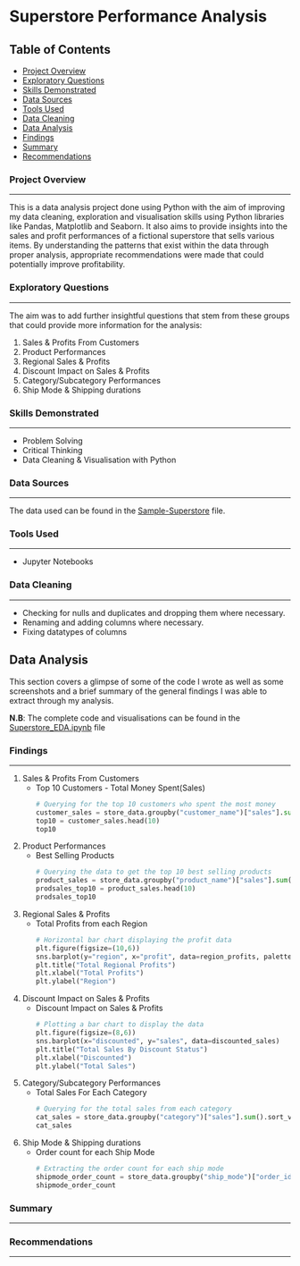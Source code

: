 # Superstore Performance Analysis
## Table of Contents
- [Project Overview](#project-overview)
- [Exploratory Questions](#exploratory-questions)
- [Skills Demonstrated](#skills-demonstrated)
- [Data Sources](#data-sources)
- [Tools Used](#tools-used)
- [Data Cleaning](#data-cleaning)
- [Data Analysis](#data-analysis)
- [Findings](#findings)
- [Summary](#summary)
- [Recommendations](#recommendations)
### Project Overview
---
This is a data analysis project done using Python with the aim of improving my data cleaning, exploration and visualisation skills using Python libraries like Pandas, Matplotlib and Seaborn. It also aims to provide insights into the sales and profit performances of a fictional superstore that sells various items. By understanding the patterns that exist within the data through proper analysis, appropriate recommendations were made that could potentially improve profitability.
### Exploratory Questions
---
The aim was to add further insightful questions that stem from these groups that could provide more information for the analysis:
1. Sales & Profits From Customers
2. Product Performances
3. Regional Sales & Profits
4. Discount Impact on Sales & Profits
5. Category/Subcategory Performances
6. Ship Mode & Shipping durations
### Skills Demonstrated
---
- Problem Solving
- Critical Thinking
- Data Cleaning & Visualisation with Python
### Data Sources
---
The data used can be found in the [Sample-Superstore](Sample-Superstore.xlsx) file.
### Tools Used
---
- Jupyter Notebooks
### Data Cleaning
---
- Checking for nulls and duplicates and dropping them where necessary.
- Renaming and adding columns where necessary.
- Fixing datatypes of columns
## Data Analysis
This section covers a glimpse of some of the code I wrote as well as some screenshots and a brief summary of the general findings I was able to extract through my analysis. 

**N.B**: The complete code and visualisations can be found in the [Superstore_EDA.ipynb](Superstore_EDA.ipynb) file
### Findings
---
1. Sales & Profits From Customers
   - Top 10 Customers - Total Money Spent(Sales)
     ```python
     # Querying for the top 10 customers who spent the most money
     customer_sales = store_data.groupby("customer_name")["sales"].sum().sort_values(ascending=False).reset_index()
     top10 = customer_sales.head(10)
     top10
     ```
3. Product Performances
   - Best Selling Products
     ```python
     # Querying the data to get the top 10 best selling products
     product_sales = store_data.groupby("product_name")["sales"].sum().sort_values(ascending=False).reset_index()
     prodsales_top10 = product_sales.head(10)
     prodsales_top10
     ```
5. Regional Sales & Profits
   - Total Profits from each Region
     ```python
     # Horizontal bar chart displaying the profit data
     plt.figure(figsize=(10,6))
     sns.barplot(y="region", x="profit", data=region_profits, palette='pastel')
     plt.title("Total Regional Profits")
     plt.xlabel("Total Profits")
     plt.ylabel("Region")
     ```
7. Discount Impact on Sales & Profits
   - Discount Impact on Sales & Profits
     ```python
     # Plotting a bar chart to display the data
     plt.figure(figsize=(8,6))
     sns.barplot(x="discounted", y="sales", data=discounted_sales)
     plt.title("Total Sales By Discount Status")
     plt.xlabel("Discounted")
     plt.ylabel("Total Sales")
     ```
9. Category/Subcategory Performances
    - Total Sales For Each Category
      ```python
      # Querying for the total sales from each category
      cat_sales = store_data.groupby("category")["sales"].sum().sort_values(ascending=False).reset_index()
      cat_sales
      ```
11. Ship Mode & Shipping durations
    - Order count for each Ship Mode
      ```python
      # Extracting the order count for each ship mode
      shipmode_order_count = store_data.groupby("ship_mode")["order_id"].nunique().reset_index(name="order_count")
      shipmode_order_count
      ```
### Summary
---
### Recommendations
---
